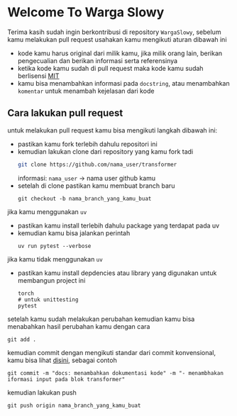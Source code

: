 # Welcome To Warga Slowy

Terima kasih sudah ingin berkontribusi di repository `WargaSlowy`, sebelum kamu melakukan pull request usahakan kamu mengikuti aturan dibawah ini
- kode kamu harus original dari milik kamu, jika milik orang lain, berikan pengecualian dan berikan informasi serta referensinya
- ketika kode kamu sudah di pull request maka kode kamu sudah berlisensi [MIT](LICENSE)
- kamu bisa menambahkan informasi pada `docstring`, atau menambahkan `komentar` untuk menambah kejelasan dari kode

## Cara lakukan pull request

untuk melakukan pull request kamu bisa mengikuti langkah dibawah ini:

- pastikan kamu fork terlebih dahulu repositori ini
- kemudian lakukan clone dari repository yang kamu fork tadi
    ```bash
    git clone https://github.com/nama_user/transformer
    ```
    informasi: ``nama_user`` -> nama user github kamu
- setelah di clone pastikan kamu membuat branch baru
    ```
    git checkout -b nama_branch_yang_kamu_buat
    ```

jika kamu menggunakan ``uv``
- pastikan kamu install terlebih dahulu package yang terdapat pada uv
- kemudian kamu bisa jalankan perintah
    ```
    uv run pytest --verbose
    ```

jika kamu tidak menggunakan ``uv``
- pastikan kamu install depdencies atau library yang digunakan untuk membangun project ini
    ```
    torch
    # untuk unittesting
    pytest
    ```

setelah kamu sudah melakukan perubahan kemudian kamu bisa menabahkan hasil perubahan kamu dengan cara
```
git add .
```
kemudian commit dengan mengikuti standar dari commit konvensional, kamu bisa lihat [disini](https://www.conventionalcommits.org/en/v1.0.0/), sebagai contoh
```
git commit -m "docs: menambahkan dokumentasi kode" -m "- menambhakan iformasi input pada blok transformer"
```
kemudian lakukan push
```
git push origin nama_branch_yang_kamu_buat
```
